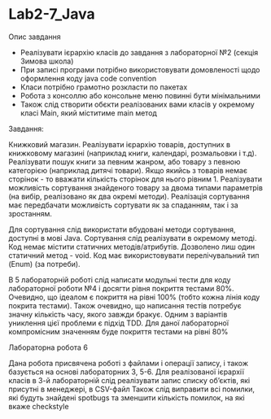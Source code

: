 # Lab2-7_Java
Опис завдання

- Реалізувати ієрархію класів до завдання з лабораторної №2 (секція Зимова школа)
- При записі програми потрібно використовувати домовленості щодо оформлення коду java code convention
- Класи потрібно грамотно розкласти по пакетах
- Робота з консоллю або консольне меню повинні бути мінімальними
- Також слід створити обєкти реалізованих вами класів у окремому класі Main, який міститиме main метод

Завдання:

Книжковий магазин. Реалізувати ієрархію товарів, доступних в книжковому магазині (наприклад книги, календарі, розмальовки і т.д). 
Реалізувати пошук книги за певним жанром, або товару з певною категорією (наприклад дитячі товари). 
Якщо якийсь з товарів немає сторінок - то вважати кількість сторінок для нього рівним 1.
Реалізувати можливість  сортування знайденого товару за двома типами параметрів (на вибір, реалізовано як два окремі методи).
Реалізація сортування має передбачати можливість сортувати як за спаданням, так і за зростанням.


Для сортування слід використати вбудовані методи сортування, доступні в мові Java.
Сортування слід реалізувати в окремому методі.
Код немає містити статичних методів/атрибутів. Дозволено лиш один статичний метод - void.
Код має використовувати перелічувальний тип (Enum) (за потреби).

В 5 лабораторній роботі слід написати модульні тести для коду лабораторної роботи №4  і досягти рівня покриття тестами 80%. Очевидно, що ідеалом є покриття на рівні 100% (тобто кожна лінія коду покрита тестами). Також очевидно, що написання тестів потребує значну кількість часу, якого завжди бракує. Одним з варіантів униклення цієї проблеми є підхід TDD. Для даної лабораторної компромісним значенням буде покриття тестами на рівні 80%


Лабораторна робота 6

Дана робота присвячена роботі з файлами і операції запису, і також базується на основі лабораторних 3, 5-6. Для реалізованої ієрархії класів в 3-й лабораторній слід реалізувати запис списку об’єктів, які присутні в менеджері, в CSV-файл
Також слід виправити всі помилки, які будуть знайдені spotbugs та зменшити кількість помилок, на які вкаже checkstyle

